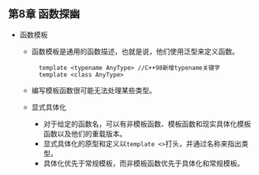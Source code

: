 ## 第8章 函数探幽
- 函数模板
	- 函数模板是通用的函数描述，也就是说，他们使用泛型来定义函数。

			template <typename AnyType> //C++98新增typename关键字
            template <class AnyType>
	- 编写模板函数很可能无法处理某些类型。
	- 显式具体化
		- 对于给定的函数名，可以有非模板函数、模板函数和现实具体化模板函数以及他们的重载版本。
		- 显式具体化的原型和定义以`template <>`打头，并通过名称来指出类型。
		- 具体化优先于常规模板，而非模板函数优先于具体化和常规模板。